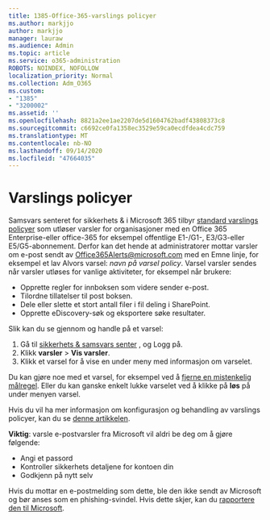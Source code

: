 ```yaml
---
title: 1385-Office-365-varslings policyer
ms.author: markjjo
author: markjjo
manager: lauraw
ms.audience: Admin
ms.topic: article
ms.service: o365-administration
ROBOTS: NOINDEX, NOFOLLOW
localization_priority: Normal
ms.collection: Adm_O365
ms.custom:
- "1385"
- "3200002"
ms.assetid: ''
ms.openlocfilehash: 8821a2ee1ae2207de5d1604762badf43808373c8
ms.sourcegitcommit: c6692ce0fa1358ec3529e59ca0ecdfdea4cdc759
ms.translationtype: MT
ms.contentlocale: nb-NO
ms.lasthandoff: 09/14/2020
ms.locfileid: "47664035"
---
```

# <a name="alert-policies"></a>Varslings policyer

Samsvars senteret for sikkerhets & i Microsoft 365 tilbyr [standard varslings policyer](https://docs.microsoft.com/microsoft-365/compliance/alert-policies#default-alert-policies) som utløser varsler for organisasjoner med en Office 365 Enterprise-eller office-365 for eksempel offentlige E1-/G1-, E3/G3-eller E5/G5-abonnement. Derfor kan det hende at administratorer mottar varsler om e-post sendt av Office365Alerts@microsoft.com med en Emne linje, for eksempel et lav Alvors varsel: *navn på varsel policy*. Varsel varsler sendes når varsler utløses for vanlige aktiviteter, for eksempel når brukere:

- Opprette regler for innboksen som videre sender e-post.
- Tilordne tillatelser til post boksen.
- Dele eller slette et stort antall filer i fil deling i SharePoint.
- Opprette eDiscovery-søk og eksportere søke resultater.

Slik kan du se gjennom og handle på et varsel:

1. Gå til [sikkerhets & samsvars senter](https://protection.office.com) , og Logg på.
2. Klikk **varsler**  >  **Vis varsler**.
3. Klikk et varsel for å vise en under meny med informasjon om varselet.

Du kan gjøre noe med et varsel, for eksempel ved å [fjerne en mistenkelig målregel](https://docs.microsoft.com/microsoft-365/security/office-365-security/responding-to-a-compromised-email-account). Eller du kan ganske enkelt lukke varselet ved å klikke på **løs** på under menyen varsel.

Hvis du vil ha mer informasjon om konfigurasjon og behandling av varslings policyer, kan du se  [denne artikkelen](https://docs.microsoft.com/microsoft-365/compliance/alert-policies).

**Viktig**: varsle e-postvarsler fra Microsoft vil aldri be deg om å gjøre følgende:

- Angi et passord
- Kontroller sikkerhets detaljene for kontoen din
- Godkjenn på nytt selv

Hvis du mottar en e-postmelding som dette, ble den ikke sendt av Microsoft og bør anses som en phishing-svindel. Hvis dette skjer, kan du [rapportere den til Microsoft](https://docs.microsoft.com/microsoft-365/security/office-365-security/report-junk-email-and-phishing-scams-in-outlook-on-the-web-eop).
